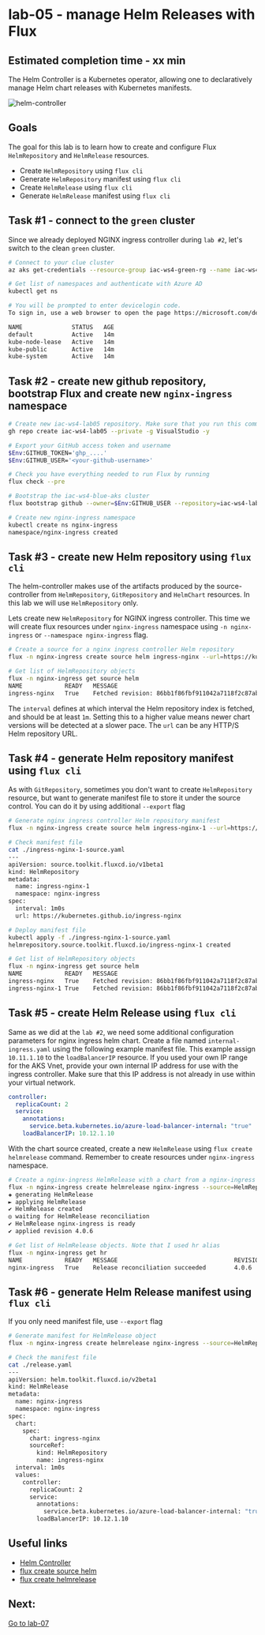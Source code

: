 # lab-05 - manage Helm Releases with Flux

## Estimated completion time - xx min

The Helm Controller is a Kubernetes operator, allowing one to declaratively manage Helm chart releases with Kubernetes manifests.

![helm-controller](https://fluxcd.io/img/helm-controller.png) 

## Goals

The goal for this lab is to learn how to create and configure Flux `HelmRepository` and `HelmRelease` resources.

* Create `HelmRepository` using `flux cli`
* Generate `HelmRepository` manifest using `flux cli`
* Create `HelmRelease` using `flux cli`
* Generate `HelmRelease` manifest using `flux cli`

## Task #1 - connect to the `green` cluster

Since we already deployed NGINX ingress controller during `lab #2`, let's switch to the clean `green` cluster.

```bash
# Connect to your clue cluster
az aks get-credentials --resource-group iac-ws4-green-rg --name iac-ws4-green-aks --overwrite-existing

# Get list of namespaces and authenticate with Azure AD
kubectl get ns

# You will be prompted to enter devicelogin code.
To sign in, use a web browser to open the page https://microsoft.com/devicelogin and enter the code <...> to authenticate.

NAME              STATUS   AGE
default           Active   14m
kube-node-lease   Active   14m
kube-public       Active   14m
kube-system       Active   14m
```

## Task #2 - create new github repository, bootstrap Flux and create new `nginx-ingress` namespace

```bash
# Create new iac-ws4-lab05 repository. Make sure that you run this command outside of github repository, otherwise you will get the following error message  'error: remote origin already exists.' and you will need to clone iac-ws4-lab05 to some other folder.
gh repo create iac-ws4-lab05 --private -g VisualStudio -y

# Export your GitHub access token and username
$Env:GITHUB_TOKEN='ghp_....'
$Env:GITHUB_USER='<your-github-username>'

# Check you have everything needed to run Flux by running 
flux check --pre

# Bootstrap the iac-ws4-blue-aks cluster
flux bootstrap github --owner=$Env:GITHUB_USER --repository=iac-ws4-lab05 --branch=main --personal --path=clusters/iac-ws4-green-aks

# Create new nginx-ingress namespace
kubectl create ns nginx-ingress
namespace/nginx-ingress created
```

## Task #3 - create new Helm repository using `flux cli`

The helm-controller makes use of the artifacts produced by the source-controller from `HelmRepository`, `GitRepository` and `HelmChart` resources. In this lab we will use `HelmRepository` only. 

Lets create new `HelmRepository` for NGINX ingress controller.  This time we will create flux resources under `nginx-ingress` namespace using `-n nginx-ingress` or `--namespace nginx-ingress` flag.

```bash
# Create a source for a nginx ingress controller Helm repository
flux -n nginx-ingress create source helm ingress-nginx --url=https://kubernetes.github.io/ingress-nginx --interval=1m 

# Get list of HelmRepository objects
flux -n nginx-ingress get source helm
NAME            READY   MESSAGE                                                         REVISION                                        SUSPENDED
ingress-nginx   True    Fetched revision: 86bb1f86fbf911042a7118f2c87ab4df06f03ce6      86bb1f86fbf911042a7118f2c87ab4df06f03ce6        False
```

The `interval` defines at which interval the Helm repository index is fetched, and should be at least `1m`. Setting this to a higher value means newer chart versions will be detected at a slower pace. 
The `url` can be any HTTP/S Helm repository URL.

## Task #4 - generate Helm repository manifest using `flux cli`

As with `GitRepository`, sometimes you don't want to create `HelmRepository` resource, but want to generate manifest file to store it under the source control.
You can do it by using additional `--export` flag

```bash
# Generate nginx ingress controller Helm repository manifest
flux -n nginx-ingress create source helm ingress-nginx-1 --url=https://kubernetes.github.io/ingress-nginx --interval=1m --export > ingress-nginx-1-source.yaml

# Check manifest file
cat ./ingress-nginx-1-source.yaml
---
apiVersion: source.toolkit.fluxcd.io/v1beta1
kind: HelmRepository
metadata:
  name: ingress-nginx-1
  namespace: nginx-ingress
spec:
  interval: 1m0s
  url: https://kubernetes.github.io/ingress-nginx

# Deploy manifest file
kubectl apply -f ./ingress-nginx-1-source.yaml
helmrepository.source.toolkit.fluxcd.io/ingress-nginx-1 created

# Get list of HelmRepository objects
flux -n nginx-ingress get source helm
NAME            READY   MESSAGE                                                         REVISION                                        SUSPENDED
ingress-nginx   True    Fetched revision: 86bb1f86fbf911042a7118f2c87ab4df06f03ce6      86bb1f86fbf911042a7118f2c87ab4df06f03ce6        False
ingress-nginx-1 True    Fetched revision: 86bb1f86fbf911042a7118f2c87ab4df06f03ce6      86bb1f86fbf911042a7118f2c87ab4df06f03ce6        False
```

## Task #5 - create Helm Release using `flux cli`

Same as we did at the `lab #2`, we need some additional configuration parameters for nginx ingress helm chart. Create a file named `internal-ingress.yaml` using the following example manifest file. This example assign `10.11.1.10` to the `loadBalancerIP` resource. If you used your own IP range for the AKS Vnet, provide your own internal IP address for use with the ingress controller. Make sure that this IP address is not already in use within your virtual network.

```yaml
controller:
  replicaCount: 2
  service:
    annotations:
      service.beta.kubernetes.io/azure-load-balancer-internal: "true"
    loadBalancerIP: 10.12.1.10
```

With the chart source created, create a new `HelmRelease` using `flux create helmrelease` command. Remember to create resources under `nginx-ingress` namespace.

```bash
# Create a nginx-ingress HelmRelease with a chart from a nginx-ingress HelmRepository source
flux -n nginx-ingress create helmrelease nginx-ingress --source=HelmRepository/ingress-nginx --chart=ingress-nginx --values=./internal-ingress.yaml
✚ generating HelmRelease
► applying HelmRelease
✔ HelmRelease created
◎ waiting for HelmRelease reconciliation
✔ HelmRelease nginx-ingress is ready
✔ applied revision 4.0.6

# Get list of HelmRelease objects. Note that I used hr alias
flux -n nginx-ingress get hr
NAME            READY   MESSAGE                                 REVISION        SUSPENDED
nginx-ingress   True    Release reconciliation succeeded        4.0.6           False
```

## Task #6 - generate Helm Release manifest using `flux cli`

If you only need manifest file, use `--export` flag

```bash
# Generate manifest for HelmRelease object
flux -n nginx-ingress create helmrelease nginx-ingress --source=HelmRepository/ingress-nginx --chart=ingress-nginx --values=./internal-ingress.yaml --export > release.yaml

# Check the manifest file
cat ./release.yaml
---
apiVersion: helm.toolkit.fluxcd.io/v2beta1
kind: HelmRelease
metadata:
  name: nginx-ingress
  namespace: nginx-ingress
spec:
  chart:
    spec:
      chart: ingress-nginx
      sourceRef:
        kind: HelmRepository
        name: ingress-nginx
  interval: 1m0s
  values:
    controller:
      replicaCount: 2
      service:
        annotations:
          service.beta.kubernetes.io/azure-load-balancer-internal: "true"
        loadBalancerIP: 10.12.1.10

```

## Useful links

* [Helm Controller](https://fluxcd.io/docs/components/helm/)
* [flux create source helm](https://fluxcd.io/docs/cmd/flux_create_source_helm/)
* [flux create helmrelease](https://fluxcd.io/docs/cmd/flux_create_helmrelease/)

## Next: 

[Go to lab-07](../lab-07/readme.md)